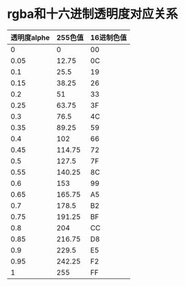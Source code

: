 # rgba和十六进制透明度对应关系
透明度alphe     | 255色值   | 16进制色值
------ | ------       |----------- 
0      |0             |00
0.05 |12.75      |0C
0.1   |25.5  	|19
0.15	|38.25	|26
0.2	|51    	|33
0.25	|63.75	|3F
0.3	|76.5	|4C
0.35 |89.25	|59
0.4	|102  	|66
0.45	|114.75	|72
0.5	|127.5	|7F
0.55	|140.25	|8C
0.6	|153  	|99
0.65	|165.75	|A5
0.7	|178.5	|B2
0.75	|191.25	|BF
0.8	|204  	|CC
0.85	|216.75	|D8
0.9	|229.5	|E5
0.95 |242.25	|F2
1      |255	        |FF